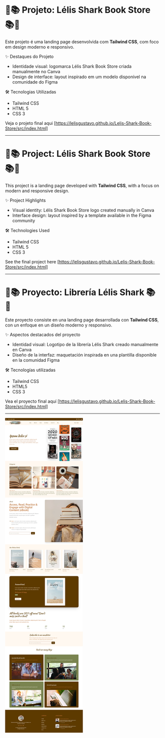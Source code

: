 # 🦈📚 Projeto: Lélis Shark Book Store 📚🦈

Este projeto é uma landing page desenvolvida com **Tailwind CSS**, com foco em design moderno e responsivo.

✨ Destaques do Projeto
- Identidade visual: logomarca Lélis Shark Book Store criada manualmente no Canva
- Design de interface: layout inspirado em um modelo disponível na comunidade do Figma

🛠️ Tecnologias Utilizadas

- Tailwind CSS
- HTML 5
- CSS 3

Veja o projeto final aqui [https://lelisgustavo.github.io/Lelis-Shark-Book-Store/src/index.html]

---

# 🦈📚 Project: Lélis Shark Book Store 📚🦈

This project is a landing page developed with **Tailwind CSS**, with a focus on modern and responsive design.

✨ Project Highlights
- Visual identity: Lélis Shark Book Store logo created manually in Canva
- Interface design: layout inspired by a template available in the Figma community

🛠️ Technologies Used

- Tailwind CSS
- HTML 5
- CSS 3

See the final project here [https://lelisgustavo.github.io/Lelis-Shark-Book-Store/src/index.html]

---

# 🦈📚 Proyecto: Librería Lélis Shark 📚🦈

Este proyecto consiste en una landing page desarrollada con **Tailwind CSS**, con un enfoque en un diseño moderno y responsivo.

✨ Aspectos destacados del proyecto
- Identidad visual: Logotipo de la librería Lélis Shark creado manualmente en Canva
- Diseño de la interfaz: maquetación inspirada en una plantilla disponible en la comunidad Figma

🛠️ Tecnologías utilizadas

- Tailwind CSS
- HTML5
- CSS 3

Vea el proyecto final aquí [https://lelisgustavo.github.io/Lelis-Shark-Book-Store/src/index.html]

---

![Interface Preview](./screenshot.png)
